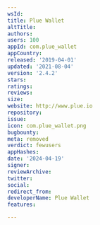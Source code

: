 ```yaml
---
wsId: 
title: Plue Wallet
altTitle: 
authors: 
users: 100
appId: com.plue_wallet
appCountry: 
released: '2019-04-01'
updated: '2021-08-04'
version: '2.4.2'
stars: 
ratings: 
reviews: 
size: 
website: http://www.plue.io
repository: 
issue: 
icon: com.plue_wallet.png
bugbounty: 
meta: removed
verdict: fewusers
appHashes: 
date: '2024-04-19'
signer: 
reviewArchive: 
twitter: 
social: 
redirect_from: 
developerName: Plue Wallet
features: 

---
```


